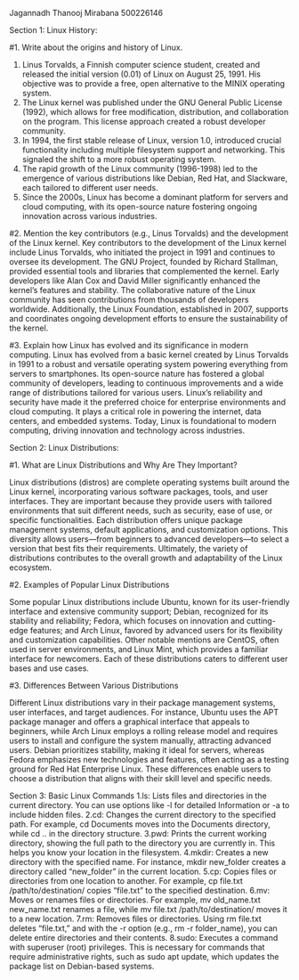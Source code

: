 Jagannadh Thanooj Mirabana 500226146

Section 1: Linux History:

#1. Write about the origins and history of Linux.

1. Linus Torvalds, a Finnish computer science student, created and released the initial version (0.01) of Linux on August 25, 1991. His objective was to provide a free, open alternative to the MINIX operating system.
2. The Linux kernel was published under the GNU General Public License (1992), which allows for free modification, distribution, and collaboration on the program. This license approach created a robust developer community.
3. In 1994, the first stable release of Linux, version 1.0, introduced crucial functionality including multiple filesystem support and networking. This signaled the shift to a more robust operating system.
4. The rapid growth of the Linux community (1996-1998) led to the emergence of various distributions like Debian, Red Hat, and Slackware, each tailored to different user needs.
5. Since the 2000s, Linux has become a dominant platform for servers and cloud computing, with its open-source nature fostering ongoing innovation across various industries.

#2. Mention the key contributors (e.g., Linus Torvalds) and the development of the Linux kernel.
Key contributors to the development of the Linux kernel include Linus Torvalds, who initiated the project in 1991 and continues to oversee its development. The GNU Project, founded by Richard Stallman, provided essential tools and libraries that complemented the kernel. Early developers like Alan Cox and David Miller significantly enhanced the kernel’s features and stability. The collaborative nature of the Linux community has seen contributions from thousands of developers worldwide. Additionally, the Linux Foundation, established in 2007, supports and coordinates ongoing development efforts to ensure the sustainability of the kernel.

#3. Explain how Linux has evolved and its significance in modern computing.
Linux has evolved from a basic kernel created by Linus Torvalds in 1991 to a robust and versatile operating system powering everything from servers to smartphones. Its open-source nature has fostered a global community of developers, leading to continuous improvements and a wide range of distributions tailored for various users. Linux’s reliability and security have made it the preferred choice for enterprise environments and cloud computing. It plays a critical role in powering the internet, data centers, and embedded systems. Today, Linux is foundational to modern computing, driving innovation and technology across industries.

Section 2: Linux Distributions:

#1. What are Linux Distributions and Why Are They Important?

Linux distributions (distros) are complete operating systems built around the Linux kernel, incorporating various software packages, tools, and user interfaces. They are important because they provide users with tailored environments that suit different needs, such as security, ease of use, or specific functionalities. Each distribution offers unique package management systems, default applications, and customization options. This diversity allows users—from beginners to advanced developers—to select a version that best fits their requirements. Ultimately, the variety of distributions contributes to the overall growth and adaptability of the Linux ecosystem.

#2. Examples of Popular Linux Distributions

Some popular Linux distributions include Ubuntu, known for its user-friendly interface and extensive community support; Debian, recognized for its stability and reliability; Fedora, which focuses on innovation and cutting-edge features; and Arch Linux, favored by advanced users for its flexibility and customization capabilities. Other notable mentions are CentOS, often used in server environments, and Linux Mint, which provides a familiar interface for newcomers. Each of these distributions caters to different user bases and use cases.

#3. Differences Between Various Distributions

Different Linux distributions vary in their package management systems, user interfaces, and target audiences. For instance, Ubuntu uses the APT package manager and offers a graphical interface that appeals to beginners, while Arch Linux employs a rolling release model and requires users to install and configure the system manually, attracting advanced users. Debian prioritizes stability, making it ideal for servers, whereas Fedora emphasizes new technologies and features, often acting as a testing ground for Red Hat Enterprise Linux. These differences enable users to choose a distribution that aligns with their skill level and specific needs.

Section 3: Basic Linux Commands
1.ls: Lists files and directories in the current directory. You can use options like -l for detailed Information or -a to include hidden files.
2.cd: Changes the current directory to the specified path. For example, cd Documents moves into the Documents directory, while cd .. in the directory structure.
3.pwd: Prints the current working directory, showing the full path to the directory you are currently in. This helps you know your location in the filesystem.
4.mkdir: Creates a new directory with the specified name. For instance, mkdir new_folder creates a directory called “new_folder” in the current location.
5.cp: Copies files or directories from one location to another. For example, cp file.txt /path/to/destination/ copies “file.txt” to the specified destination.
6.mv: Moves or renames files or directories. For example, mv old_name.txt new_name.txt renames a file, while mv file.txt /path/to/destination/ moves it to a new location.
7.rm: Removes files or directories. Using rm file.txt deletes “file.txt,” and with the -r option (e.g., rm -r folder_name), you can delete entire directories and their contents.
8.sudo: Executes a command with superuser (root) privileges. This is necessary for commands that require administrative rights, such as sudo apt update, which updates the package list on Debian-based systems.
	
